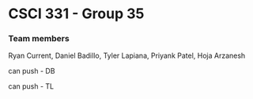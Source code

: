 # CSCI 331 - Group 35 

### Team members 

Ryan Current, Daniel Badillo, Tyler Lapiana, Priyank Patel, Hoja Arzanesh

can push - DB

can push - TL